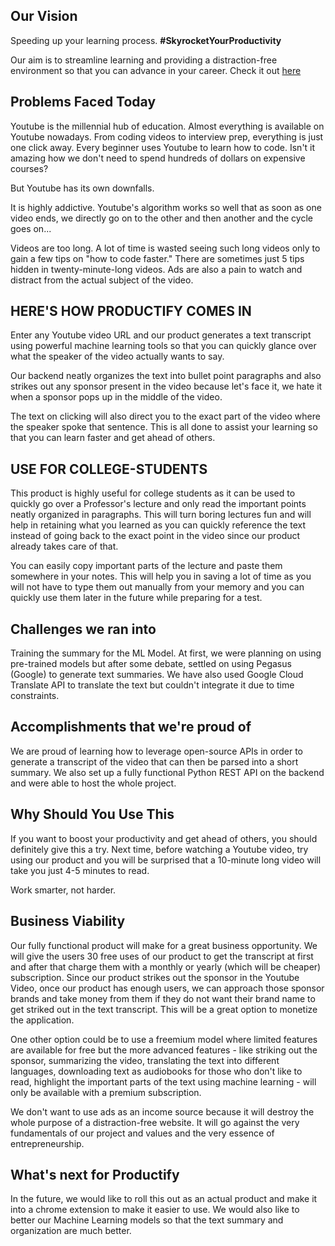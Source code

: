 ## Our Vision
Speeding up your learning process. **#SkyrocketYourProductivity** 			

Our aim is to streamline learning and providing a distraction-free environment so that you can advance in your career. Check it out [here](https://hunaidkhan.github.io/flask-transcriptor-api/)

## Problems Faced Today
Youtube is the millennial hub of education. Almost everything is available on Youtube nowadays. From coding videos to interview prep, everything is just one click away. Every beginner uses Youtube to learn how to code. Isn't it amazing how we don't need to spend hundreds of dollars on expensive courses?

But Youtube has its own downfalls. 

It is highly addictive. Youtube's algorithm works so well that as soon as one video ends, we directly go on to the other and then another and the cycle goes on...

Videos are too long. A lot of time is wasted seeing such long videos only to gain a few tips on "how to code faster." There are sometimes just 5 tips hidden in twenty-minute-long videos. Ads are also a pain to watch and distract from the actual subject of the video.

## HERE'S HOW **PRODUCTIFY** COMES IN

Enter any Youtube video URL and our product generates a text transcript using powerful machine learning tools so that you can quickly glance over what the speaker of the video actually wants to say. 

Our backend neatly organizes the text into bullet point paragraphs and also strikes out any sponsor present in the video because let's face it, we hate it when a sponsor pops up in the middle of the video.

The text on clicking will also direct you to the exact part of the video where the speaker spoke that sentence. This is all done to assist your learning so that you can learn faster and get ahead of others.

## USE FOR COLLEGE-STUDENTS
This product is highly useful for college students as it can be used to quickly go over a Professor's lecture and only read the important points neatly organized in paragraphs. This will turn boring lectures fun and will help in retaining what you learned as you can quickly reference the text instead of going back to the exact point in the video since our product already takes care of that. 

You can easily copy important parts of the lecture and paste them somewhere in your notes. This will help you in saving a lot of time as you will not have to type them out manually from your memory and you can quickly use them later in the future while preparing for a test.

## Challenges we ran into
Training the summary for the ML Model. 
At first, we were planning on using pre-trained models but after some debate, settled on using Pegasus (Google) to generate text summaries.
We have also used Google Cloud Translate API to translate the text but couldn't integrate it due to time constraints.

## Accomplishments that we're proud of
We are proud of learning how to leverage open-source APIs in order to generate a transcript of the video that can then be parsed into a short summary. We also set up a fully functional Python REST API on the backend and were able to host the whole project. 

## Why Should You Use This
If you want to boost your productivity and get ahead of others, you should definitely give this a try. Next time, before watching a Youtube video, try using our product and you will be surprised that a 10-minute long video will take you just 4-5 minutes to read. 

Work smarter, not harder.

## Business Viability
Our fully functional product will make for a great business opportunity. We will give the users 30 free uses of our product to get the transcript at first and after that charge them with a monthly or yearly (which will be cheaper) subscription. Since our product strikes out the sponsor in the Youtube Video, once our product has enough users, we can approach those sponsor brands and take money from them if they do not want their brand name to get striked out in the text transcript. This will be a great option to monetize the application.

One other option could be to use a freemium model where limited features are available for free but the more advanced features - like striking out the sponsor, summarizing the video, translating the text into different languages, downloading text as audiobooks for those who don't like to read, highlight the important parts of the text using machine learning - will only be available with a premium subscription.

We don't want to use ads as an income source because it will destroy the whole purpose of a distraction-free website. It will go against the very fundamentals of our project and values and the very essence of entrepreneurship. 

## What's next for Productify
In the future, we would like to roll this out as an actual product and make it into a chrome extension to make it easier to use. We would also like to better our Machine Learning models so that the text summary and organization are much better.
